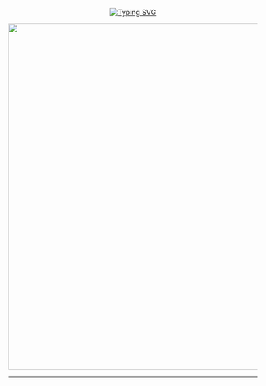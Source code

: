 <p align="center">
<a href="https://git.io/typing-svg"><img src="https://readme-typing-svg.demolab.com?font=EB+Garamond&weight=800&size=28&duration=4000&pause=1000&random=false&width=435&lines=WELCOME+TO+CHALAH_MD_V6;MULTI-DEVICE+WHATSAPP+BOT;DEVELOPED+BY;WHITE+CHALAH+MODZ." alt="Typing SVG" /></a>


<p align="center">
<a href="https://github.com/sulaksha449/Asitha_MD_Sula">
    <img src=https://files.catbox.moe/3vo9e6.jpg"  width="700px">
</a>
<hr>
 <p align="center">

